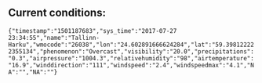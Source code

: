 ## Current conditions: 
 ``` {"timestamp":"1501187683","sys_time":"2017-07-27 23:34:55","name":"Tallinn-Harku","wmocode":"26038","lon":"24.602891666624284","lat":"59.398122222355134","phenomenon":"Overcast","visibility":"20.0","precipitations":"0.3","airpressure":"1004.3","relativehumidity":"98","airtemperature":"16.9","winddirection":"111","windspeed":"2.4","windspeedmax":"4.1","NA":"","NA":""} ```
